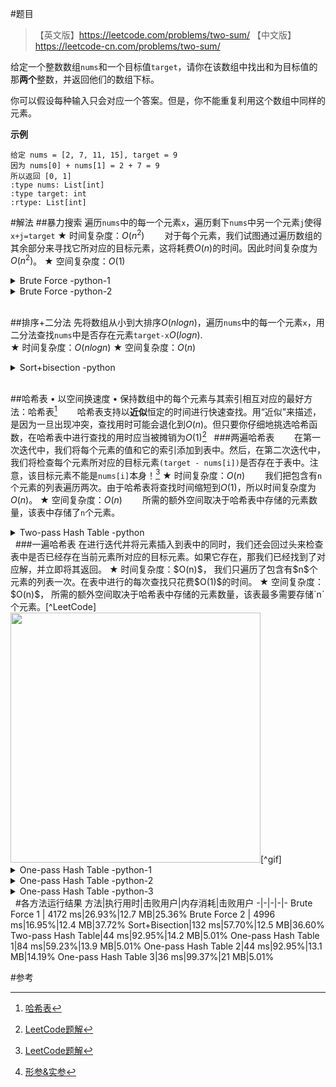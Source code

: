 #题目
>【英文版】https://leetcode.com/problems/two-sum/
>【中文版】https://leetcode-cn.com/problems/two-sum/<br>

给定一个整数数组`nums`和一个目标值`target`，请你在该数组中找出和为目标值的那**两个**整数，并返回他们的数组下标。<br>

你可以假设每种输入只会对应一个答案。但是，你不能重复利用这个数组中同样的元素。<br>

**示例**
```
给定 nums = [2, 7, 11, 15], target = 9 
因为 nums[0] + nums[1] = 2 + 7 = 9
所以返回 [0, 1]
:type nums: List[int]
:type target: int
:rtype: List[int]
```

#解法
##暴力搜索
遍历`nums`中的每一个元素`x`，遍历剩下`nums`中另一个元素`j`使得`x+j=target`
★ 时间复杂度：$O(n^2)$
&emsp;&emsp;对于每个元素，我们试图通过遍历数组的其余部分来寻找它所对应的目标元素，这将耗费$O(n)$的时间。因此时间复杂度为$O(n^2)$。
★ 空间复杂度：$O(1)$

<details>
<summary>Brute Force -python-1</summary>

<pre><code>
class Solution(object):
    def twoSum(self, nums, target):
        index1=0
        index2=0
        for i in range(len(nums)):
            ele1=nums[i]
            for j in range(i+1,len(nums)):
                lel2=nums[j]
                if ele1+lel2==target:
                    index1=i
                    index2=j
                    break
        return index1,index2
</code></pre>
结果
执行用时 :4172 ms, 在所有 Python 提交中击败了26.93%的用户<br>
内存消耗 :12.7 MB, 在所有 Python 提交中击败了25.36%的用户<br>

代码可精简部分<br>
1. 无需定义变量index1、index2，直接在ele1+lel2==target直接return<br>
2. 无需定义变量ele1、lel2，直接使用nums[i]、nums[j]<br>
&nbsp;
</details>

<details>
<summary>Brute Force -python-2</summary>

<pre><code>
class Solution(object):
    def twoSum(self, nums, target):
        for i in range(len(nums)):
            for j in range(i+1,len(nums)):
                if nums[i]+nums[j]==target:
                    return i,j
</code></pre>

执行用时 :4996 ms, 在所有 Python 提交中击败了16.95%的用户<br>
内存消耗 :12.4 MB, 在所有 Python 提交中击败了37.72%的用户<br>

</details>
&nbsp;

##排序+二分法
先将数组从小到大排序$O(nlogn)$，遍历`nums`中的每一个元素`x`，用二分法查找`nums`中是否存在元素`target-x`$O(logn)$.<br>
★ 时间复杂度：$O(nlogn)$
★ 空间复杂度：$O(n)$
<details>
<summary>Sort+bisection -python</summary>

<pre><code>
class Solution(object):
    def twoSum(self, nums, target):
        nums_copy=nums.copy() # 保留原数组，sort函数会修改原数组
        nums.sort() # 排序-timsort算法

        vals=[] # 满足两数相加==target的数
        for i in range(len(nums)):
            start=i+1
            end=len(nums)-1
            while(start<=end):
                mid_s = int((start + end) / 2)
                if nums[mid_s]==target-nums[i]:
                    vals.append(nums[i])
                    vals.append(nums[mid_s])
                    break
                elif (nums[mid_s]<(target-nums[i])):
                    start=mid_s
                else:
                    end=mid_s
                mid_e = int((start + end) / 2)
                if mid_e==mid_s:
                    start+=1
        
        result=[]
        for i in range(len(nums_copy)):# 在原数组中找这两个数的索引
            if (nums_copy[i]==vals[0])or(nums_copy[i]==vals[1]):
                result.append(i)

        return result
</code></pre>

执行用时 :132 ms, 在所有 Python 提交中击败了57.70%的用户<br>
内存消耗 :12.5 MB, 在所有 Python 提交中击败了36.60%的用户<br>

</details>
&nbsp;




##哈希表
• 以空间换速度
• 保持数组中的每个元素与其索引相互对应的最好方法：哈希表[^HashTable]
&emsp;&emsp;哈希表支持以**近似**恒定的时间进行快速查找。用“近似”来描述，是因为一旦出现冲突，查找用时可能会退化到$O(n)$。但只要你仔细地挑选哈希函数，在哈希表中进行查找的用时应当被摊销为$O(1)$[^LeetCode]
&nbsp;
###两遍哈希表
&emsp;&emsp;在第一次迭代中，我们将每个元素的值和它的索引添加到表中。然后，在第二次迭代中，我们将检查每个元素所对应的目标元素`(target - nums[i])`是否存在于表中。注意，该目标元素不能是`nums[i]`本身！[^LeetCode]
★ 时间复杂度：$O(n)$
&emsp;&emsp;我们把包含有`n`个元素的列表遍历两次。由于哈希表将查找时间缩短到$O(1)$，所以时间复杂度为$O(n)$。
★ 空间复杂度：$O(n)$
&emsp;&emsp;所需的额外空间取决于哈希表中存储的元素数量，该表中存储了`n`个元素。

<details>
<summary>Two-pass Hash Table -python</summary>

<pre><code>
class Solution(object):
    def twoSum(self, nums, target):
        dict={}
        for i in range(len(nums)):
            dict[str(nums[i])]=i
        for i in range(len(nums)):
            if str(target-nums[i])in dict and dict[str(target-nums[i])]!=i:
                return i,dict[str(target-nums[i])]
</code></pre>

执行用时 :44 ms, 在所有 Python 提交中击败了92.95%的用户<br>
内存消耗 :14.2 MB, 在所有 Python 提交中击败了5.01%的用户  

</details>
&nbsp;
###一遍哈希表
在进行迭代并将元素插入到表中的同时，我们还会回过头来检查表中是否已经存在当前元素所对应的目标元素。如果它存在，那我们已经找到了对应解，并立即将其返回。
★ 时间复杂度：$O(n)$，
我们只遍历了包含有$n$个元素的列表一次。在表中进行的每次查找只花费$O(1)$的时间。
★ 空间复杂度：$O(n)$，
所需的额外空间取决于哈希表中存储的元素数量，该表最多需要存储`n`个元素。[^LeetCode]
<img src="https://raw.githubusercontent.com/Amyoyoyo/media/master/leetcode/twosum_hashtable.gif" width="400px" />[^gif]

<details>
<summary>One-pass Hash Table -python-1</summary>

<pre><code>
class Solution(object):
    def twoSum(self, nums, target):
        dict={}
        for i in range(len(nums)):
            if str(target - nums[i]) in dict and dict[str(target - nums[i])] != i:
                return i,dict[str(target-nums[i])]
            else:
                dict[str(nums[i])] = i
</code></pre>

执行用时 :84 ms, 在所有 Python 提交中击败了59.23%的用户<br>
内存消耗 :13.9 MB, 在所有 Python 提交中击败了5.01%的用户<br>

代码可精简部分<br>
1. 直接用enumerate代替range(len(nums))和nums[i]
&nbsp;
</details>

<details>
<summary>One-pass Hash Table -python-2</summary>

<pre><code>
class Solution(object):
    def twoSum(self, nums, target):
        dict={}
        for i,val in enumerate(nums):
            if dict.get(target-val) is not None:
                return i,dict.get(target-val)
            else:
                dict[val]=i
</code></pre>

执行用时 :44 ms, 在所有 Python 提交中击败了92.95%的用户<br>
内存消耗 :13.1 MB, 在所有 Python 提交中击败了14.19%的用户

代码可修改部分<br>
1. 用尾递归代替循环遍历<br>
&nbsp;
</details>

<details>
<summary>One-pass Hash Table -python-3</summary>

<pre><code>
class Solution(object):
    def twoSum(self, nums, target,i=0,dict={}):
        if dict.get(target-nums[i]) is not None:
            result=[dict.get(target - nums[i]),i]
            dict.clear()
            return result
        else:
            dict[nums[i]] = i
            i+=1
            return self.twoSum(nums,target,i,dict)
</code></pre>

执行用时 :36 ms, 在所有 Python 提交中击败了99.37%的用户<br>
内存消耗 :21 MB, 在所有 Python 提交中击败了5.01%的用户<br>

• 易错点-形参&实参[^argument]
<img src="https://raw.githubusercontent.com/Amyoyoyo/media/master/leetcode/20190818193815.png" width=80% height=80%><br>
注意要在函数结束时清空字典的值,不然第二次调用该函数，字典有值导致结果不对。
</details>
&nbsp;
#各方法运行结果
方法|执行用时|击败用户|内存消耗|击败用户
-|-|-|-|-
Brute Force 1 | 4172 ms|26.93%|12.7 MB|25.36%
Brute Force 2 | 4996 ms|16.95%|12.4 MB|37.72%
Sort+Bisection|132 ms|57.70%|12.5 MB|36.60%
Two-pass Hash Table|44 ms|92.95%|14.2 MB|5.01%
One-pass Hash Table 1|84 ms|59.23%|13.9 MB|5.01%
One-pass Hash Table 2|44 ms|92.95%|13.1 MB|14.19%
One-pass Hash Table 3|36 ms|99.37%|21 MB|5.01%
&nbsp;

#参考
[^LeetCode]: [LeetCode题解](https://leetcode-cn.com/problems/)
[^HashTable]: [哈希表](https://baike.baidu.com/item/%E5%93%88%E5%B8%8C%E8%A1%A8/5981869?fr=aladdin)
[^gif]: [画解算法by灵魂画师牧码](https://leetcode-cn.com/problems/two-sum/solution/jie-suan-fa-1-liang-shu-zhi-he-by-guanpengchn/)
[^argument]: [形参&实参](https://baike.baidu.com/item/%E5%BD%A2%E5%8F%82/7677757?fr=aladdin)